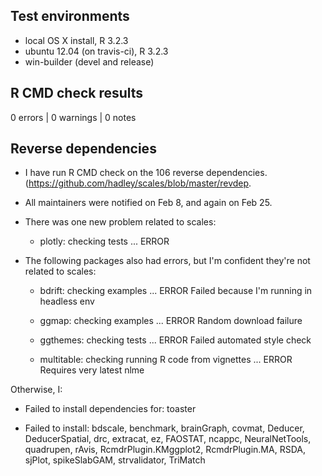 ## Test environments
* local OS X install, R 3.2.3
* ubuntu 12.04 (on travis-ci), R 3.2.3
* win-builder (devel and release)

## R CMD check results
0 errors | 0 warnings | 0 notes

## Reverse dependencies

* I have run R CMD check on the 106 reverse dependencies.
  (https://github.com/hadley/scales/blob/master/revdep.

* All maintainers were notified on Feb 8, and again on Feb 25.

* There was one new problem related to scales:

  * plotly: checking tests ... ERROR

* The following packages also had errors, but I'm confident they're not
  related to scales:

  * bdrift: checking examples ... ERROR
    Failed because I'm running in headless env
  
  * ggmap: checking examples ... ERROR
    Random download failure
  
  * ggthemes: checking tests ... ERROR
    Failed automated style check
      
  * multitable: checking running R code from vignettes ... ERROR
    Requires very latest nlme

Otherwise, I:

* Failed to install dependencies for: toaster

* Failed to install: bdscale, benchmark, brainGraph, covmat, Deducer, 
  DeducerSpatial, drc, extracat, ez, FAOSTAT, ncappc, NeuralNetTools, 
  quadrupen, rAvis, RcmdrPlugin.KMggplot2, RcmdrPlugin.MA, RSDA, sjPlot, 
  spikeSlabGAM, strvalidator, TriMatch
